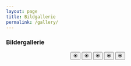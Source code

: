 ```yaml
---
layout: page
title: Bildgallerie
permalink: /gallery/
---
```


### Bildergallerie

<style>
.dummieAbb {display:none;}
</style>

<img class="dummieAbb" src="/dummie/images/abb-dummies.001.png" onclick="plusDivs(+1)">
<img class="dummieAbb" src="/dummie/images/abb-dummies.002.png" onclick="plusDivs(+1)">
<img class="dummieAbb" src="/dummie/images/abb-dummies.003.png" onclick="plusDivs(+1)">
<img class="dummieAbb" src="/dummie/images/abb-dummies.004.png" onclick="plusDivs(+1)">
<img class="dummieAbb" src="/dummie/images/abb-dummies.005.png" onclick="plusDivs(+1)">

<center>
<button onclick="currentDiv(1)">⦿</button> 
<button onclick="currentDiv(2)">⦿</button> 
<button onclick="currentDiv(3)">⦿</button> 
<button onclick="currentDiv(4)">⦿</button> 
<button onclick="currentDiv(5)">⦿</button> 
</center>

<script>
var slideIndex = 1;
showDivs(slideIndex);

function plusDivs(n) {
  showDivs(slideIndex += n);
}
  
function currentDiv(n) {
  showDivs(slideIndex = n);
}

function showDivs(n) {
  var i;
  var x = document.getElementsByClassName("dummieAbb");
  if (n > x.length) {slideIndex = 1} 
  if (n < 1) {slideIndex = x.length} ;
  for (i = 0; i < x.length; i++) {
    x[i].style.display = "none"; 
  }
  x[slideIndex-1].style.display = "block"; 
}
</script>


